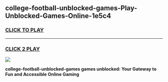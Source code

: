 
## college-football-unblocked-games-Play-Unblocked-Games-Online-1e5c4
<h3>
<a href="https://premium76.site?title=college-football-unblocked-games&ref=24A">CLICK TO PLAY</a></h3>
<hr>

<h3>
<a href="https://premium76.site?title=college-football-unblocked-games&ref=24A">CLICK 2 PLAY</a>
  
</h3>

<a href="https://premium76.site?title=college-football-unblocked-games&ref=24A"><img src="https://clearcache.store/games.png"></a>


**college-football-unblocked-games games unblocked: Your Gateway to Fun and Accessible Online Gaming**
